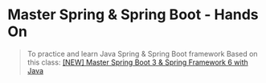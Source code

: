 # Master Spring & Spring Boot - Hands On

> To practice and learn Java Spring & Spring Boot framework
> Based on this class: [[NEW] Master Spring Boot 3 & Spring Framework 6 with Java](https://www.udemy.com/course/spring-boot-and-spring-framework-tutorial-for-beginners/)

